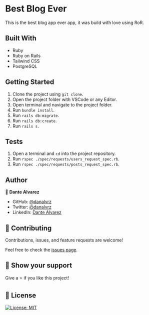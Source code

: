 # Best Blog Ever

This is the best blog app ever app, it was build with love using RoR.

## Built With

- Ruby
- Ruby on Rails
- Tailwind CSS
- PostgreSQL


## Getting Started

1. Clone the project using `git clone`.
2. Open the project folder with VSCode or any Editor.
3. Open terminal and navigate to the project folder.
4. Run `bundle install`.
5. Run `rails db:migrate`.
6. Run `rails db:create`.
7. Run `rails s`.


## Tests

1. Open a terminal and `cd` into the project repository.
2. Run `rspec ./spec/requests/users_request_spec.rb`.
3. Run `rspec ./spec/requests/posts_request_spec.rb`.


## Author

👤 **Dante Alvarez**

- GitHub: [@danalvrz](https://github.com/danalvrz)
- Twitter: [@danalvrz](https://twitter.com/danalvrz)
- LinkedIn: [Dante Alvarez](https://www.linkedin.com/in/dante-alvarez-p/)

## 🤝 Contributing

Contributions, issues, and feature requests are welcome!

Feel free to check the [issues page](../../issues).

## 👏 Show your support

Give a ⭐️ if you like this project!

## 📝 License

[![License: MIT](https://img.shields.io/badge/License-MIT-yellow.svg)](https://opensource.org/licenses/MIT)
